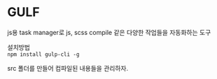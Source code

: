 # GULF

js용 task manager로 js, scss compile 같은 다양한 작업들을 자동화하는 도구

설치방법  
`npm install gulp-cli -g`

src 폴더를 만들어 컴파일된 내용들을 관리하자.

